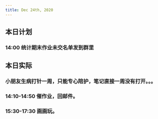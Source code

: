 ```yaml
---
title: Dec 24th, 2020
---
```


## 本日计划
### 14:00 统计期末作业未交名单发到群里
## 本日实际
### 小朋友生病打针一周，只能专心陪护，笔记直接一周没有打开。。。
### 14:10-14:50 催作业，回邮件。
### 15:30-17:30 画画玩。
